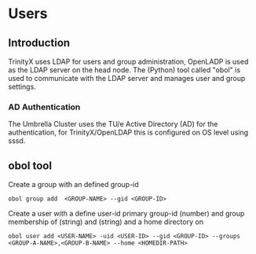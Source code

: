 # Users

## Introduction

TrinityX uses LDAP for users and group administration, OpenLADP is used as the LDAP server on the head node. The (Python) tool called "obol" is used to communicate with the LDAP server and manages user and group settings.

### AD Authentication

The Umbrella Cluster uses the TU/e Active Directory (AD) for the authentication, for TrinityX/OpenLDAP this is configured on OS level using sssd.

## obol tool

Create a group <GROUP-NAME> with an defined group-id <GROUP-ID>

```shell
obol group add  <GROUP-NAME> --gid <GROUP-ID>
```

Create a user <USER-NAME> with a define user-id <USER-ID> primary group-id <GROUP-ID> (number) and group membership of <GROUP-A-NAME> (string) and <GROUP-B-NAME> (string) and a home directory on <HOMEDIR-PATH>

```shell
obol user add <USER-NAME> -uid <USER-ID> --gid <GROUP-ID> --groups  <GROUP-A-NAME>,<GROUP-B-NAME> --home <HOMEDIR-PATH>
```